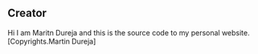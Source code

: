 ## Creator

Hi I am Maritn Dureja and this is the source code to my personal website. [Copyrights.Martin Dureja]
